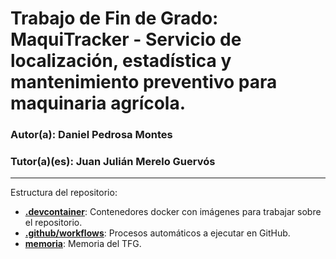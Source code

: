 # Trabajo de Fin de Grado: MaquiTracker - Servicio de localización, estadística y mantenimiento preventivo para maquinaria agrícola.

### Autor(a): Daniel Pedrosa Montes
### Tutor(a)(es): Juan Julián Merelo Guervós
___

Estructura del repositorio:

* [**.devcontainer**](.devcontainer): Contenedores docker con imágenes para trabajar sobre el repositorio.
* [**.github/workflows**](.github/workflows): Procesos automáticos a ejecutar en GitHub.
* [**memoria**](memoria): Memoria del TFG.
